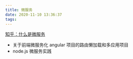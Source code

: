 ```yaml
---
title: 微服务
date: 2020-11-10 13:36:37
tags:
---
```

[知乎：什么是微服务](https://www.zhihu.com/question/65502802)

+ 关于前端微服务化 angular 项目的路由懒加载和多应用项目
+ node.js 微服务实践